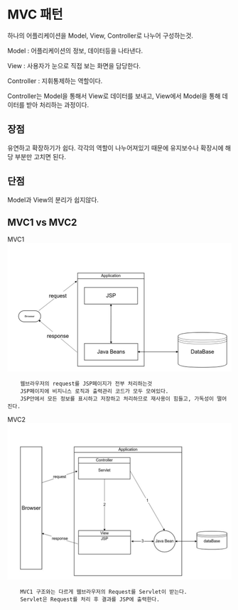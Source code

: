 # MVC 패턴
하나의 어플리케이션을 Model, View, Controller로 나누어 구성하는것.

Model : 어플리케이션의 정보, 데이터등을 나타낸다.

View : 사용자가 눈으로 직접 보는 화면을 담당한다.

Controller : 지휘통제하는 역할이다.

Controller는 Model을 통해서 View로 데이터를 보내고, View에서 Model을 통해 데이터를 받아
처리하는 과정이다.

## 장점
유연하고 확장하기가 쉽다.
각각의 역할이 나누어져있기 때문에 유지보수나 확장시에 해당 부분만 고치면 된다.

## 단점
Model과 View의 분리가 쉽지않다.

## MVC1 vs MVC2
MVC1
![image](../../images/MVC1.jpg)
```
    웹브라우저의 request를 JSP페이지가 전부 처리하는것
    JSP페이지에 비지니스 로직과 출력관리 코드가 모두 모여있다.
    JSP안에서 모든 정보를 표시하고 저장하고 처리하므로 재사용이 힘들고, 가독성이 떨어진다.
```    

MVC2
![image](../../images/MVC2.jpg)
```
    MVC1 구조와는 다르게 웹브라우저의 Request를 Servlet이 받는다.
    Servlet은 Request를 처리 후 결과를 JSP에 출력한다.

```